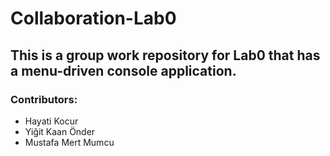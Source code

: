 
# Collaboration-Lab0
## This is a group work repository for Lab0 that has a menu-driven console application. 

### Contributors:
- Hayati Kocur
- Yiğit Kaan Önder
- Mustafa Mert Mumcu

